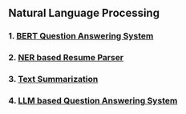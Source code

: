 ## Natural Language Processing

### 1. [BERT Question Answering System](https://github.com/rppradhan08/natural-language-processing/tree/master/BERT%20Question%20Answering%20System)

### 2. [NER based Resume Parser](https://github.com/rppradhan08/natural-language-processing/tree/master/NER%20based%20Resume%20Parser)

### 3. [Text Summarization](https://github.com/rppradhan08/natural-language-processing/tree/master/Text%20Summarization)

### 4. [LLM based Question Answering System](https://github.com/rppradhan08/natural-language-processing/tree/master/LLM%20based%20Question-Answering%20Systems)
